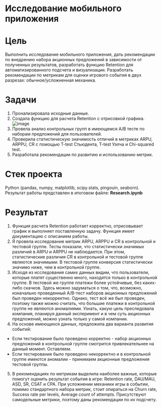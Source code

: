 # Исследование мобильного приложения

# Цель
Выполнить исследование мобильного приложения, дать рекомендации по внедрению набора акционных предложений в зависимости от полученных результатов, разработать функцию Retention для автоматизированного подсчета и визуализации. Разработать рекомендации по метрикам для оценки игрового события в двух разрезах: обычное/усложненная механика.

# Задачи
1) Пронализировала исходные данные.
2) Создала функцию для расчета Retention с отрисовкой графика.
![image](https://github.com/octantus/Mobile-game-research/assets/65022781/643b0a41-18cd-4fab-ac1a-d967585c28dd)
3) Провела анализ контрольных групп в имеющемся A/B тесте по наборам предложений для пользователей.
4) Проверила статистическую значимость отличий в метриках ARPU, ARPPU, CR с помощью T-test Стьюдента, T-tеst Уэлча и Chi-squared test.
5) Разработала рекомендации по развитию и использованию метрик.

# Стек проекта
Python (pandas, numpy, matplotlib, scipy.stats, pingouin, seaborn).
Результат работы представлен в итоговом файле: **Research.ipynb**

# Результат

1) Функция расчета Retention работает корректно, отрисовывает график и выполняет поставленную задачу. Функция имеет документацию с описанием работы.
2) Я провела исследование метрик ARPU, ARPPU и CR в контрольной и тестовой группе. Тесты показали, что статистически значимых различий в ARPU и ARPPU не наблюдается. При этом, статистические различия CR в контрольной и тестовой группе являются значимыми. В тестовой группе конверсия статистически значимо ниже, чем в контрольной группе.
3) Исходя из исследования самих данных видим, что пользователи, которые платят существенно много, находятся только в контрольной группе. В тестовой же группе платежи более устойчивые, без каких-либо скачков. Здесь можно задуматься о том, что, возможно, изначально проведенный A/B-тест наборов акционных предложений был проведен некорректно. Однако, тест всё же был проведен, поэтому также можно считать, что большие платежи в контрольной группе не являются аномалиями.
Узнать, какую цель преследовала компания, планируя данный эксперимент и в чем суть акционных предложений, можно узнать только у самой компании. 
4) На основе имеющихся данных, предложила два варианта развития событий:
- Если тестирование было проведено корректно - набор акционных предложений в контрольной группе смотрится привлекательнее на данный момент. Оставляем.
- Если тестирование было проведено некорректно и в контрольной группе имеются аномалии - принимаем акционные предложения тестовой группы.
5) В рекомендациях по метрикам выделила наиболее важные, которые помогут оценить результат события в игре: Retention rate, DAU/MAU, ASD, SR, CSAT и CPA. При усложнении механики игры в событии, помимо стандартного набора метрик, стоит опираться на Churn rate, Success rate per levels, Average count of attempts. Присутствуют самодельные метрики, поэтому даны рекомендации по их подсчету.
